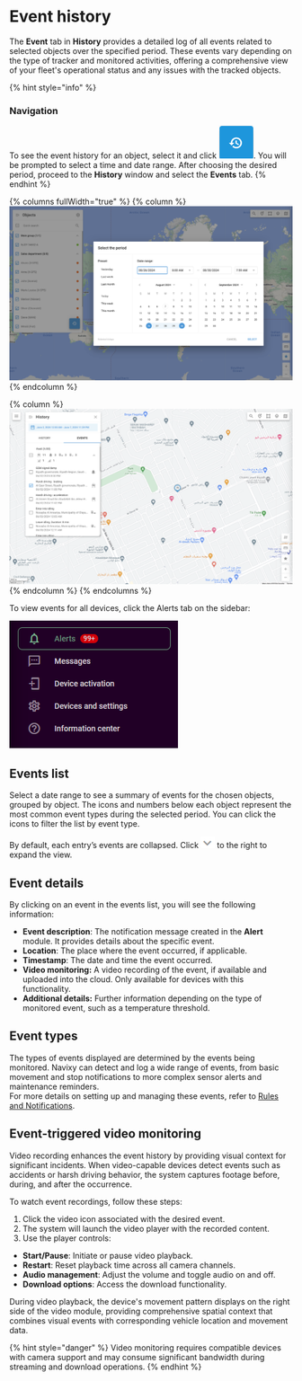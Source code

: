 # Event history

The **Event** tab in **History** provides a detailed log of all events related to selected objects over the specified period. These events vary depending on the type of tracker and monitored activities, offering a comprehensive view of your fleet's operational status and any issues with the tracked objects.

{% hint style="info" %}
### **Navigation**&#x20;

To see the event history for an object, select it and click <img src="attachments/Untitled-20250415-082401.png" alt="Untitled-20250415-082401.png" data-size="line">. You will be prompted to select a time and date range. After choosing the desired period, proceed to the **History** window and select the **Events** tab.
{% endhint %}

{% columns fullWidth="true" %}
{% column %}
![History date range selection](attachments/image-20240807-220924.png)
{% endcolumn %}

{% column %}
![Events list](attachments/image-20240808-192358.png)
{% endcolumn %}
{% endcolumns %}

To view events for all devices, click the Alerts tab on the sidebar:

![Alerts module](attachments/image-20241113-192802.png)

## Events list

Select a date range to see a summary of events for the chosen objects, grouped by object. The icons and numbers below each object represent the most common event types during the selected period. You can click the icons to filter the list by event type.

By default, each entry’s events are collapsed. Click <img src="attachments/image-20250415-083354.png" alt="image-20250415-083354.png" data-size="line"> to the right to expand the view.

## Event details

By clicking on an event in the events list, you will see the following information:

* **Event description**: The notification message created in the **Alert** module. It provides details about the specific event.
* **Location**: The place where the event occurred, if applicable.
* **Timestamp**: The date and time the event occurred.
* **Video monitoring:** A video recording of the event, if available and uploaded into the cloud. Only available for devices with this functionality.
* **Additional details:** Further information depending on the type of monitored event, such as a temperature threshold.

## Event types

The types of events displayed are determined by the events being monitored. Navixy can detect and log a wide range of events, from basic movement and stop notifications to more complex sensor alerts and maintenance reminders.\
For more details on setting up and managing these events, refer to [Rules and Notifications](../../rules-and-notifications/).

## Event-triggered video monitoring

Video recording enhances the event history by providing visual context for significant incidents. When video-capable devices detect events such as accidents or harsh driving behavior, the system captures footage before, during, and after the occurrence.

To watch event recordings, follow these steps:

1. Click the video icon associated with the desired event.
2. The system will launch the video player with the recorded content.
3. Use the player controls:

* **Start/Pause**: Initiate or pause video playback.
* **Restart**: Reset playback time across all camera channels.
* **Audio management**: Adjust the volume and toggle audio on and off.
* **Download options**: Access the download functionality.

During video playback, the device's movement pattern displays on the right side of the video module, providing comprehensive spatial context that combines visual events with corresponding vehicle location and movement data.

{% hint style="danger" %}
Video monitoring requires compatible devices with camera support and may consume significant bandwidth during streaming and download operations.
{% endhint %}
